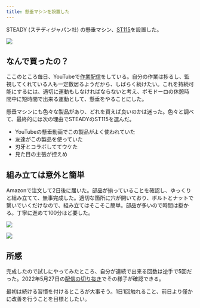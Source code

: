 ```yaml
---
title: 懸垂マシンを設置した
---
```

STEADY (ステディジャパン社) の懸垂マシン、[ST115](https://www.amazon.co.jp/dp/B09K3QQBKH)を設置した。

![](https://lh4.googleusercontent.com/dWcDrzP60_2nGcRoik5ApnDVdn4y1HIEmOTv7ImOxM3NZ9esYmSQDVL-jvCkh6PG12WdWVKb28jX2iRauDUkf-m4y2Lz5KnqzcNq-oL9IzxrRlnL1f5B92W5hNdAMQfM4HHbYw-AIIVm5b7skUix8vX5QJqwGq7Vczvab3p09TMTNdUQ_8QOPJ2MMgKt)

なんで買ったの？
--------

ここのところ毎日、YouTubeで[作業配信](https://www.youtube.com/c/r7kamura)をしている。自分の作業は捗るし、監視してくれている人も一定数居るようだから、しばらく続けたい。これを持続可能にするには、適切に運動もしなければならないと考え、ポモドーロの休憩時間中に短時間で出来る運動として、懸垂をやることにした。

懸垂マシンにも色々な製品があり、どれを買えば良いのかは迷った。色々と調べて、最終的には次の理由でSTEADYのST115を選んだ。

*   YouTubeの懸垂動画でこの製品がよく使われていた
*   友達がこの製品を使っていた
*   刃牙とコラボしててウケた
*   見た目の主張が控えめ

組み立ては意外と簡単
----------

Amazonで注文して2日後に届いた。部品が揃っていることを確認し、ゆっくりと組み立てて、無事完成した。適切な箇所に穴が開いており、ボルトとナットで繋いでいくだけなので、組み立てはそこそこ簡単。部品が多いので時間は掛かる。丁寧に進めて100分ほど要した。

![](https://lh3.googleusercontent.com/09bIROKbgn6RBUgOOQWnxrdhRh8qLf0GvBDtwtLzB0tRwJbzKni8MZ4NpKj1FN0F0O1zUJRIRe1Yy1iLHRh0qpyhp-8qr38OySspQYOVCm2qgpfnttmbVyYBylMgWabTvW3FzMSIyxFxVjm5dv6Wx-X6AVdthWuNSt3QAaHq9K6cQD-TVk5zcozb5cR_)

![](https://lh5.googleusercontent.com/iaAk8K_e2uBqjPhnf8BRftqm3BuHDPNbm41gmVdi3ITG6g218ZqA-9DVC3gXyHoH0UchYFWHvd4NGYGZ9SQqKse3Aw8kajqPpW7w6ML8CsPW4CKOJrpVUxQpMGRvzNNeSp6Ie-h_UdlmNLSTtz53NMlPEFf7oK1Dhqzu5AgOmokZSJt1H4Xx5EmwXtBG)

所感
--

完成したので試しにやってみたところ、自分が連続で出来る回数は逆手で5回だった。2022年5月27日の[配信の切り抜き](https://www.youtube.com/clip/Ugkxy2NXpdlfZF0kT9s-MoCOrbB1wpWEryK9)でその様子が確認できる。

最初は続ける習慣を付けるところが大事そう。1日1回触れること、前日より僅かに改善を行うことを目標としたい。
